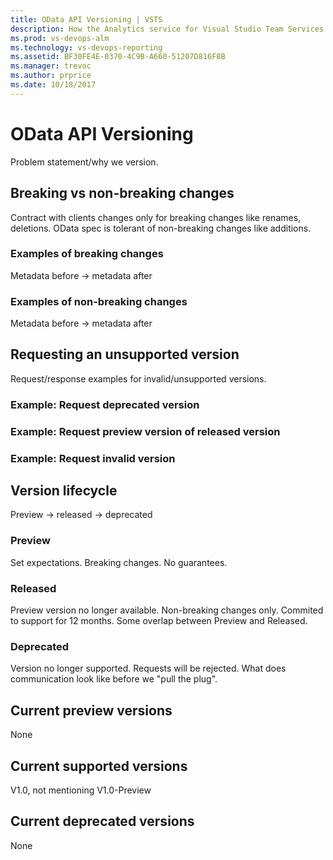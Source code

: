 ```yaml
---
title: OData API Versioning | VSTS  
description: How the Analytics service for Visual Studio Team Services (VSTS) manages changes to the OData API. 
ms.prod: vs-devops-alm
ms.technology: vs-devops-reporting
ms.assetid: BF30FE4E-0370-4C9B-A660-51207D816F8B
ms.manager: trevoc
ms.author: prprice
ms.date: 10/18/2017
---
```


# OData API Versioning
Problem statement/why we version.

## Breaking vs non-breaking changes
Contract with clients changes only for breaking changes like renames, deletions. OData spec is tolerant of non-breaking changes like additions.

### Examples of breaking changes
Metadata before -> metadata after

### Examples of non-breaking changes
Metadata before -> metadata after

## Requesting an unsupported version
Request/response examples for invalid/unsupported versions.

### Example: Request deprecated version
### Example: Request preview version of released version
### Example: Request invalid version

## Version lifecycle
Preview -> released -> deprecated

### Preview
Set expectations. Breaking changes. No guarantees.

### Released
Preview version no longer available.
Non-breaking changes only. Commited to support for 12 months.
Some overlap between Preview and Released.

### Deprecated
Version no longer supported. Requests will be rejected. What does communication look like before we "pull the plug".

## Current preview versions
None

## Current supported versions
V1.0, not mentioning V1.0-Preview

## Current deprecated versions
None